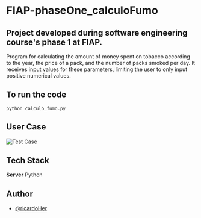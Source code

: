 # FIAP-phaseOne_calculoFumo

## Project developed during software engineering course's phase 1 at FIAP.

Program for calculating the amount of money spent on tobacco according to the year, the price of a pack, and the number of packs smoked per day. It receives input values for these parameters, limiting the user to only input positive numerical values.


## To run the code
```python calculo_fumo.py```

## User Case
![Test Case](test/test_case.png)


## Tech Stack
**Server** Python

## Author
- [@ricardoHer](https://github.com/ricardoHer)
